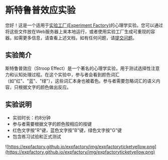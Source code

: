 # 斯特鲁普效应实验

您好！这是一个适用于[实验工厂(Experiment Factory)](https://expfactory.github.io/expfactory)的心理学实验。您可以通过将这些文件放在Web服务器上来本地运行，或者使用实验工厂生成可重现的容器。如需更多信息，请查看上述文档，如有任何问题，请[提交问题](https://www.github.com/expfactory/expfactory/issues)。

## 实验简介

斯特鲁普效应（Stroop Effect）是一个著名的心理学实验，用于测试选择性注意力和认知处理过程。在这个实验中，参与者会看到颜色词汇（如"红"、"蓝"、"绿"），这些词汇本身也被着色。参与者需要忽略词汇的语义内容，只根据文字的颜色做出反应。

## 实验说明

- 实验时长：约8分钟
- 参与者需要根据文字的颜色按相应的按键
- 红色文字按"R"键，蓝色文字按"B"键，绿色文字按"G"键
- 包含练习试验和正式测试

![https://expfactory.github.io/expfactory/img/expfactoryticketyellow.png](https://expfactory.github.io/expfactory/img/expfactoryticketyellow.png)
